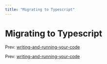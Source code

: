 ```yaml
---
title: "Migrating to Typescript"
---
```


# Migrating to Typescript

Prev:
[writing-and-running-your-code](writing-and-running-your-code.md)

Prev:
[writing-and-running-your-code](writing-and-running-your-code.md)
